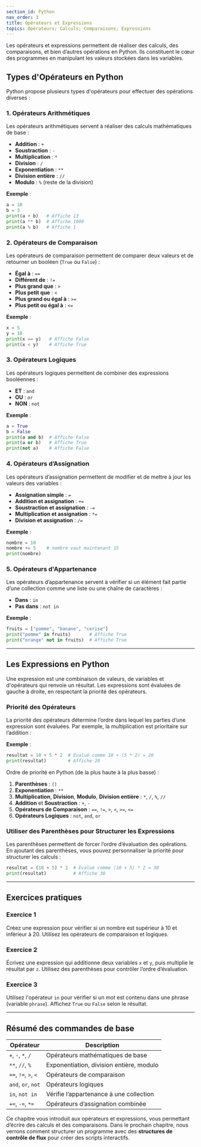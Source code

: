 ```yaml
---
section_id: Python
nav_order: 3
title: Opérateurs et Expressions
topics: Opérateurs; Calculs; Comparaisons; Expressions
---
```


Les opérateurs et expressions permettent de réaliser des calculs, des comparaisons, et bien d’autres opérations en Python. Ils constituent le cœur des programmes en manipulant les valeurs stockées dans les variables.

## Types d'Opérateurs en Python

Python propose plusieurs types d'opérateurs pour effectuer des opérations diverses :

### 1. Opérateurs Arithmétiques

Les opérateurs arithmétiques servent à réaliser des calculs mathématiques de base :

- **Addition** : `+`
- **Soustraction** : `-`
- **Multiplication** : `*`
- **Division** : `/`
- **Exponentiation** : `**`
- **Division entière** : `//`
- **Modulo** : `%` (reste de la division)

**Exemple** :

```python
a = 10
b = 3
print(a + b)   # Affiche 13
print(a ** b)  # Affiche 1000
print(a % b)   # Affiche 1
```

### 2. Opérateurs de Comparaison

Les opérateurs de comparaison permettent de comparer deux valeurs et de retourner un booléen (`True` ou `False`) :

- **Égal à** : `==`
- **Différent de** : `!=`
- **Plus grand que** : `>`
- **Plus petit que** : `<`
- **Plus grand ou égal à** : `>=`
- **Plus petit ou égal à** : `<=`

**Exemple** :

```python
x = 5
y = 10
print(x == y)   # Affiche False
print(x < y)    # Affiche True
```

### 3. Opérateurs Logiques

Les opérateurs logiques permettent de combiner des expressions booléennes :

- **ET** : `and`
- **OU** : `or`
- **NON** : `not`

**Exemple** :

```python
a = True
b = False
print(a and b)  # Affiche False
print(a or b)   # Affiche True
print(not a)    # Affiche False
```

### 4. Opérateurs d’Assignation

Les opérateurs d’assignation permettent de modifier et de mettre à jour les valeurs des variables :

- **Assignation simple** : `=`
- **Addition et assignation** : `+=`
- **Soustraction et assignation** : `-=`
- **Multiplication et assignation** : `*=`
- **Division et assignation** : `/=`

**Exemple** :

```python
nombre = 10
nombre += 5    # nombre vaut maintenant 15
print(nombre)
```

### 5. Opérateurs d'Appartenance

Les opérateurs d’appartenance servent à vérifier si un élément fait partie d’une collection comme une liste ou une chaîne de caractères :

- **Dans** : `in`
- **Pas dans** : `not in`

**Exemple** :

```python
fruits = ["pomme", "banane", "cerise"]
print("pomme" in fruits)       # Affiche True
print("orange" not in fruits)  # Affiche True
```

---

## Les Expressions en Python

Une expression est une combinaison de valeurs, de variables et d'opérateurs qui renvoie un résultat. Les expressions sont évaluées de gauche à droite, en respectant la priorité des opérateurs.

### Priorité des Opérateurs

La priorité des opérateurs détermine l’ordre dans lequel les parties d’une expression sont évaluées. Par exemple, la multiplication est prioritaire sur l’addition :

**Exemple** :

```python
resultat = 10 + 5 * 2  # Évalué comme 10 + (5 * 2) = 20
print(resultat)        # Affiche 20
```

Ordre de priorité en Python (de la plus haute à la plus basse) :
1. **Parenthèses** : `()`
2. **Exponentiation** : `**`
3. **Multiplication**, **Division**, **Modulo**, **Division entière** : `*`, `/`, `%`, `//`
4. **Addition** et **Soustraction** : `+`, `-`
5. **Opérateurs de Comparaison** : `==`, `!=`, `>`, `<`, `>=`, `<=`
6. **Opérateurs Logiques** : `not`, `and`, `or`

### Utiliser des Parenthèses pour Structurer les Expressions

Les parenthèses permettent de forcer l’ordre d’évaluation des opérations. En ajoutant des parenthèses, vous pouvez personnaliser la priorité pour structurer les calculs :

```python
resultat = (10 + 5) * 2  # Évalué comme (10 + 5) * 2 = 30
print(resultat)          # Affiche 30
```

---

## Exercices pratiques

### Exercice 1

Créez une expression pour vérifier si un nombre est supérieur à 10 et inférieur à 20. Utilisez les opérateurs de comparaison et logiques.

### Exercice 2

Écrivez une expression qui additionne deux variables `x` et `y`, puis multiplie le résultat par `z`. Utilisez des parenthèses pour contrôler l’ordre d’évaluation.

### Exercice 3

Utilisez l'opérateur `in` pour vérifier si un mot est contenu dans une phrase (variable `phrase`). Affichez `True` ou `False` selon le résultat.

---

## Résumé des commandes de base

| Opérateur             | Description                                    |
|-----------------------|------------------------------------------------|
| `+`, `-`, `*`, `/`   | Opérateurs mathématiques de base               |
| `**`, `//`, `%`      | Exponentiation, division entière, modulo       |
| `==`, `!=`, `>`, `<` | Opérateurs de comparaison                      |
| `and`, `or`, `not`   | Opérateurs logiques                            |
| `in`, `not in`       | Vérifie l’appartenance à une collection        |
| `+=`, `-=`, `*=`     | Opérateurs d’assignation combinée              |

Ce chapitre vous introduit aux opérateurs et expressions, vous permettant d’écrire des calculs et des comparaisons. Dans le prochain chapitre, nous verrons comment structurer un programme avec des **structures de contrôle de flux** pour créer des scripts interactifs.